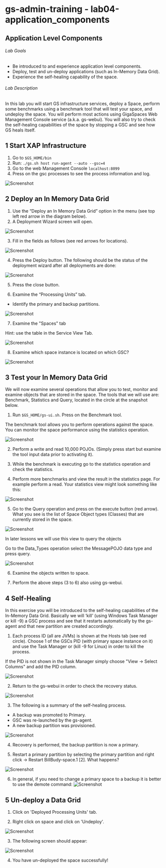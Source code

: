 # gs-admin-training - lab04-application_components

## 	Application Level Components

###### Lab Goals 
 * Be introduced to and experience application level components.
 * Deploy, test and un-deploy applications (such as In-Memory Data Grid).
 * Experience the self-healing capability of the space.

###### Lab Description
In this lab you will start GS infrastructure services, deploy a Space, perform some benchmarks using a benchmark tool that will test your space, and undeploy the space. You will perform most actions using GigaSpaces Web Management Console service (a.k.a. gs-webui). You will also try to check the self-healing capabilities of the space by stopping a GSC and see how GS heals itself.

## 1	Start XAP Infrastructure

1. Go to `$GS_HOME/bin`
2. Run: `./gs.sh host run-agent --auto --gsc=4`
3. Go to the web Management Console `localhost:8099`
4. Press on the gsc processes to see the process information and log.

![Screenshot](./Pictures/Picture1.png)

## 2	Deploy an In Memory Data Grid
1. Use the “Deploy an In Memory Data Grid” option in the menu (see top left red arrow in the diagram below).
 
2. A Deployment Wizard screen will open.

![Screenshot](./Pictures/Picture2.png)

3. Fill in the fields as follows (see red arrows for locations).

![Screenshot](./Pictures/Picture3.png)

4. Press the Deploy button. The following should be the status of the deployment wizard after all deployments are done:

![Screenshot](./Pictures/Picture4.png)

5. Press the close button.

6. Examine the “Processing Units” tab.

 * Identify the primary and backup partitions.

![Screenshot](./Pictures/Picture5.png)

7. Examine the "Spaces" tab

Hint: use the table in the Service View Tab.

![Screenshot](./Pictures/Picture6.png)

8. Examine which space instance is located on which GSC?

![Screenshot](./Pictures/Picture7.png)

## 3	Test your In Memory Data Grid
We will now examine several operations that allow you to test, monitor and examine objects that are stored in the space. The tools that we will use are: Benchmark, Statistics and Query, located in the circle at the snapshot below.

1. Run `$GS_HOME/gs-ui.sh`. Press on the Benchmark tool.

The benchmark tool allows you to perform operations against the space. You can monitor the space performance using the statistics operation.

![Screenshot](./Pictures/Picture8.png)

2. Perform a write and read 10,000 POJOs. 
(Simply press start but examine the tool input data prior to activating it).

3. While the benchmark is executing go to the statistics operation and check the statistics.

4. Perform more benchmarks and view the result in the statistics page. For example perform a read. Your statistics view might look something like this:

![Screenshot](./Pictures/Picture9.png)

5. Go to the Query operation and press on the execute button (red arrow).
What you see is the list of Space Object types (Classes) that are currently stored in the space.

![Screenshot](./Pictures/Picture10.png)

In later lessons we will use this view to query the objects

Go to the Data_Types operation select the MessagePOJO data type and press query.

![Screenshot](./Pictures/Picture11.png)

6. Examine the objects written to space.

7. Perform the above steps (3 to 6) also using gs-webui.

## 4	Self-Healing

In this exercise you will be introduced to the self-healing capabilities of the In-Memory Data Grid.
Basically we will ‘kill’ (using Windows Task Manager or kill -9) a GSC process and see that it restarts automatically by the gs-agent and that new partition are created accordingly.

1. Each process ID (all are JVMs) is shown at the Hosts tab (see red circle). Choose 1 of the GSCs PID (with primary space instance on it) and use the Task Manager or (kill -9 for Linux) in order to kill the process.
 
If the PID is not shown in the Task Manager simply choose "View -> Select Columns" and add the PID column.

![Screenshot](./Pictures/Picture12.png)

2. Return to the gs-webui in order to check the recovery status.

![Screenshot](./Pictures/Picture13.png)

3. The following is a summary of the self-healing process.

 * A backup was promoted to Primary.
 * GSC was re-launched by the gs-agent.
 * A new backup partition was provisioned.

![Screenshot](./Pictures/Picture14.png)

4. Recovery is performed, the backup partition is now a primary.

5. Restart a primary partition by selecting the primary partition and right click -> Restart BillBudy-space.1 [2]. What happens?

![Screenshot](./Pictures/Picture15.png)

6. In general, if you need to change a primary space to a backup it is better to use the demote command:
![Screenshot](Pictures/Picture16.png)
    
## 5	Un-deploy a Data Grid

1. Click on 'Deployed Processing Units' tab.

2. Right click on space and click on 'Undeploy'.

![Screenshot](Pictures/Picture17.png)

3. The following screen should appear:

![Screenshot](./Pictures/Picture18.png)

4. You have un-deployed the space successfully!





